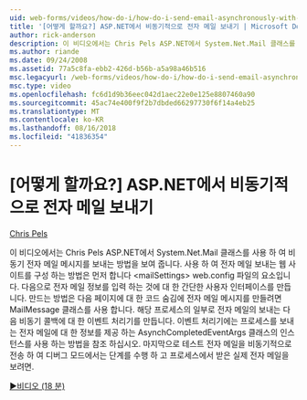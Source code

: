 ```yaml
---
uid: web-forms/videos/how-do-i/how-do-i-send-email-asynchronously-with-aspnet
title: '[어떻게 할까요?] ASP.NET에서 비동기적으로 전자 메일 보내기 | Microsoft Docs'
author: rick-anderson
description: 이 비디오에서는 Chris Pels ASP.NET에서 System.Net.Mail 클래스를 사용 하 여 비동기 전자 메일 메시지를 보내는 방법을 보여 줍니다. 먼저 웹 si를 구성 하는 방법을 참조 하는 중...
ms.author: riande
ms.date: 09/24/2008
ms.assetid: 77a5c8fa-ebb2-426d-b56b-a5a98a46b516
msc.legacyurl: /web-forms/videos/how-do-i/how-do-i-send-email-asynchronously-with-aspnet
msc.type: video
ms.openlocfilehash: fc6d1d9b36eec042d1aec22e0e125e8807460a90
ms.sourcegitcommit: 45ac74e400f9f2b7dbded66297730f6f14a4eb25
ms.translationtype: MT
ms.contentlocale: ko-KR
ms.lasthandoff: 08/16/2018
ms.locfileid: "41836354"
---
```

<a name="how-do-i-send-email-asynchronously-with-aspnet"></a>[어떻게 할까요?] ASP.NET에서 비동기적으로 전자 메일 보내기
====================
[Chris Pels](https://twitter.com/chrispels)

이 비디오에서는 Chris Pels ASP.NET에서 System.Net.Mail 클래스를 사용 하 여 비동기 전자 메일 메시지를 보내는 방법을 보여 줍니다. 사용 하 여 전자 메일 보내는 웹 사이트를 구성 하는 방법은 먼저 합니다 &lt;mailSettings&gt; web.config 파일의 요소입니다. 다음으로 전자 메일 정보를 입력 하는 것에 대 한 간단한 사용자 인터페이스를 만듭니다. 만드는 방법은 다음 페이지에 대 한 코드 숨김에 전자 메일 메시지를 만들려면 MailMessage 클래스를 사용 합니다. 해당 프로세스의 일부로 전자 메일의 보내는 다음 비동기 콜백에 대 한 이벤트 처리기를 만듭니다. 이벤트 처리기에는 프로세스를 보내는 전자 메일에 대 한 정보를 제공 하는 AsynchCompletedEventArgs 클래스의 인스턴스를 사용 하는 방법을 참조 하십시오. 마지막으로 테스트 전자 메일을 비동기적으로 전송 하 여 디버그 모드에서는 단계를 수행 하 고 프로세스에서 받은 실제 전자 메일을 보려면.

[&#9654;비디오 (18 분)](https://channel9.msdn.com/Blogs/ASP-NET-Site-Videos/how-do-i-send-email-asynchronously-with-aspnet)
